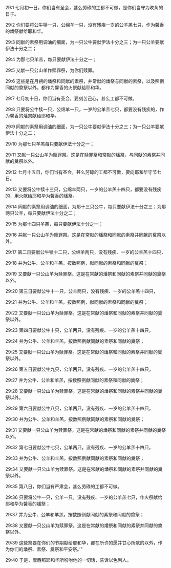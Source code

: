 <a id="1"></a>29:1  七月初一日，你们当有圣会，甚么劳碌的工都不可做，是你们当守为吹角的日子。  

<a id="2"></a>29:2  你们要将公牛犊一只，公绵羊一只，没有残疾一岁的公羊羔七只，作为馨香的燔祭献给耶和华。  

<a id="3"></a>29:3  同献的素祭用调油的细面，为一只公牛要献伊法十分之三；为一只公羊要献伊法十分之二；  

<a id="4"></a>29:4  为那七只羊羔，每只要献伊法十分之一；  

<a id="5"></a>29:5  又献一只公山羊作赎罪祭，为你们赎罪。  

<a id="6"></a>29:6  这些是在月朔的燔祭和同献的素祭，并常献的燔祭与同献的素祭，以及照例同献的奠祭以外，都作为馨香的火祭献给耶和华。  

<a id="7"></a>29:7  七月初十日，你们当有圣会，要刻苦己心，甚么工都不可做。  

<a id="8"></a>29:8  只要将公牛犊一只，公绵羊一只，一岁的公羊羔七只，都要没有残疾的，作为馨香的燔祭献给耶和华。  

<a id="9"></a>29:9  同献的素祭用调油的细面，为一只公牛要献伊法十分之三；为一只公羊要献伊法十分之二；  

<a id="10"></a>29:10  为那七只羊羔每只要献伊法十分之一；  

<a id="11"></a>29:11  又献一只公山羊为赎罪祭。这是在赎罪祭和常献的燔祭，与同献的素祭并同献的奠祭以外。  

<a id="12"></a>29:12  七月十五日，你们当有圣会，甚么劳碌的工都不可做，要向耶和华守节七日。  

<a id="13"></a>29:13  又要将公牛犊十三只，公绵羊两只，一岁的公羊羔十四只，都要没有残疾的，用火献给耶和华为馨香的燔祭。  

<a id="14"></a>29:14  同献的素祭用调油的细面，为那十三只公牛，每只要献伊法十分之三；为那两只公羊，每只要献伊法十分之二；  

<a id="15"></a>29:15  为那十四只羊羔，每只要献伊法十分之一；  

<a id="16"></a>29:16  并献一只公山羊为赎罪祭。这是在常献的燔祭和同献的素祭并同献的奠祭以外。  

<a id="17"></a>29:17  第二日要献公牛犊十二只，公绵羊两只，没有残疾、一岁的公羊羔十四只，  

<a id="18"></a>29:18  并为公牛、公羊和羊羔，按数照例，献同献的素祭和同献的奠祭；  

<a id="19"></a>29:19  又要献一只公山羊为赎罪祭。这是在常献的燔祭和同献的素祭并同献的奠祭以外。  

<a id="20"></a>29:20  第三日要献公牛十一只，公羊两只，没有残疾、一岁的公羊羔十四只，  

<a id="21"></a>29:21  并为公牛、公羊和羊羔，按数照例，献同献的素祭和同献的奠祭；  

<a id="22"></a>29:22  又要献一只公山羊为赎罪祭。这是在常献的燔祭和同献的素祭并同献的奠祭以外。  

<a id="23"></a>29:23  第四日要献公牛十只，公羊两只，没有残疾、一岁的公羊羔十四只，  

<a id="24"></a>29:24  并为公牛、公羊和羊羔，按数照例献同献的素祭和同献的奠祭；  

<a id="25"></a>29:25  又要献一只公山羊为赎罪祭。这是在常献的燔祭和同献的素祭并同献的奠祭以外。  

<a id="26"></a>29:26  第五日要献公牛九只，公羊两只，没有残疾、一岁的公羊羔十四只，  

<a id="27"></a>29:27  并为公牛、公羊和羊羔，按数照例献同献的素祭和同献的奠祭；  

<a id="28"></a>29:28  又要献一只公山羊为赎罪祭。这是在常献的燔祭和同献的素祭并同献的奠祭以外。  

<a id="29"></a>29:29  第六日要献公牛八只，公羊两只，没有残疾、一岁的公羊羔十四只，  

<a id="30"></a>29:30  并为公牛、公羊和羊羔，按数照例献同献的素祭和同献的奠祭；  

<a id="31"></a>29:31  又要献一只公山羊为赎罪祭。这是在常献的燔祭和同献的素祭并同献的奠祭以外。  

<a id="32"></a>29:32  第七日要献公牛七只，公羊两只，没有残疾、一岁的公羊羔十四只，  

<a id="33"></a>29:33  并为公牛、公羊和羊羔，按数照例献同献的素祭和同献的奠祭；  

<a id="34"></a>29:34  又要献一只公山羊为赎罪祭。这是在常献的燔祭和同献的素祭并同献的奠祭以外。  

<a id="35"></a>29:35  第八日，你们当有严肃会，甚么劳碌的工都不可做。  

<a id="36"></a>29:36  只要将公牛一只，公羊一只，没有残疾、一岁的公羊羔七只，作火祭献给耶和华为馨香的燔祭；  

<a id="37"></a>29:37  并为公牛、公羊和羊羔，按数照例献同献的素祭和同献的奠祭；  

<a id="38"></a>29:38  又要献一只公山羊为赎罪祭。这是在常献的燔祭和同献的素祭并同献的奠祭以外。  

<a id="39"></a>29:39  这些祭要在你们的节期献给耶和华，都在所许的愿并甘心所献的以外，作为你们的燔祭、素祭、奠祭和平安祭。’”  

<a id="40"></a>29:40  于是，摩西照耶和华所吩咐他的一切话，告诉以色列人。  
